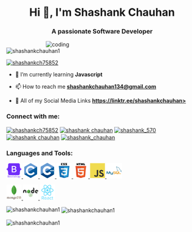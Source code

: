 <h1 align="center">Hi 👋, I'm Shashank Chauhan</h1>
<h3 align="center">A passionate Software Developer</h3>

<img align="right" alt="coding" width="400px" src="https://camo.githubusercontent.com/19db51af5f90f1b152bc0b9078f5fe97053955be5074f03f17019c70345bdcdb/68747470733a2f2f6d69726f2e6d656469756d2e636f6d2f6d61782f313336302f302a37513379765349765f7430696f4a2d5a2e676966">

<p align="left"> <img src="https://komarev.com/ghpvc/?username=shashankchauhan1&label=Profile%20views&color=0e75b6&style=flat" alt="shashankchauhan1" /> </p>

<p align="left"> <a href="https://twitter.com/shashankch75852" target="blank"><img src="https://img.shields.io/twitter/follow/shashankch75852?logo=twitter&style=for-the-badge" alt="shashankch75852" /></a> </p>

- 🌱 I’m currently learning **Javascript**

- 📫 How to reach me **shashankchauhan134@gmail.com**

- 🌴 All of my Social Media Links **https://linktr.ee/shashankchauhan>**

<h3 align="left">Connect with me:</h3>
<p align="left">
  
<a href="https://twitter.com/shashankch75852" target="blank"><img align="center" src="https://raw.githubusercontent.com/rahuldkjain/github-profile-readme-generator/master/src/images/icons/Social/twitter.svg" alt="shashankch75852" height="30" width="40" /></a>
<a href="https://linkedin.com/in/shashank chauhan" target="blank"><img align="center" src="https://raw.githubusercontent.com/rahuldkjain/github-profile-readme-generator/master/src/images/icons/Social/linked-in-alt.svg" alt="shashank chauhan" height="30" width="40" /></a>
<a href="https://instagram.com/shashank_570" target="blank"><img align="center" src="https://raw.githubusercontent.com/rahuldkjain/github-profile-readme-generator/master/src/images/icons/Social/instagram.svg" alt="shashank_570" height="30" width="40" /></a>
<a href="https://www.hackerrank.com/shashank chauhan" target="blank"><img align="center" src="https://raw.githubusercontent.com/rahuldkjain/github-profile-readme-generator/master/src/images/icons/Social/hackerrank.svg" alt="shashank chauhan" height="30" width="40" /></a>
<a href="[https://www.leetcode.com/shashank_chauhan](https://www.leetcode.com/shashank_chauhan_1)" target="blank"><img align="center" src="https://raw.githubusercontent.com/rahuldkjain/github-profile-readme-generator/master/src/images/icons/Social/leet-code.svg" alt="shashank_chauhan" height="30" width="40" /></a>

</p>

<h3 align="left">Languages and Tools:</h3>
<p align="left"> <a href="https://getbootstrap.com" target="_blank" rel="noreferrer"> <img src="https://raw.githubusercontent.com/devicons/devicon/master/icons/bootstrap/bootstrap-plain-wordmark.svg" alt="bootstrap" width="40" height="40"/> </a> <a href="https://www.cprogramming.com/" target="_blank" rel="noreferrer"> <img src="https://raw.githubusercontent.com/devicons/devicon/master/icons/c/c-original.svg" alt="c" width="40" height="40"/> </a> <a href="https://www.w3schools.com/cpp/" target="_blank" rel="noreferrer"> <img src="https://raw.githubusercontent.com/devicons/devicon/master/icons/cplusplus/cplusplus-original.svg" alt="cplusplus" width="40" height="40"/> </a> <a href="https://www.w3schools.com/css/" target="_blank" rel="noreferrer"> <img src="https://raw.githubusercontent.com/devicons/devicon/master/icons/css3/css3-original-wordmark.svg" alt="css3" width="40" height="40"/> </a> <a href="https://www.w3.org/html/" target="_blank" rel="noreferrer"> <img src="https://raw.githubusercontent.com/devicons/devicon/master/icons/html5/html5-original-wordmark.svg" alt="html5" width="40" height="40"/> </a> <a href="https://developer.mozilla.org/en-US/docs/Web/JavaScript" target="_blank" rel="noreferrer"> <img src="https://raw.githubusercontent.com/devicons/devicon/master/icons/javascript/javascript-original.svg" alt="javascript" width="40" height="40"/> </a> <a href="https://www.mysql.com/" target="_blank" rel="noreferrer"> <img src="https://raw.githubusercontent.com/devicons/devicon/master/icons/mysql/mysql-original-wordmark.svg" alt="mysql" width="40" height="40"/> </a> </p> <p align="left"> <a href="https://www.mongodb.com/" target="_blank" rel="noreferrer"> <img src="https://raw.githubusercontent.com/devicons/devicon/master/icons/mongodb/mongodb-original-wordmark.svg" alt="mongodb" width="40" height="40"/> </a> <a href="https://nodejs.org" target="_blank" rel="noreferrer"> <img src="https://raw.githubusercontent.com/devicons/devicon/master/icons/nodejs/nodejs-original-wordmark.svg" alt="nodejs" width="40" height="40"/> </a> <a href="https://reactjs.org/" target="_blank" rel="noreferrer"> <img src="https://raw.githubusercontent.com/devicons/devicon/master/icons/react/react-original-wordmark.svg" alt="react" width="40" height="40"/> </a> </p>

<p><img align="left" src="https://github-readme-stats.vercel.app/api/top-langs?username=shashankchauhan1&show_icons=true&locale=en&layout=compact" alt="shashankchauhan1" /></p>

<p>&nbsp;<img align="center" src="https://github-readme-stats.vercel.app/api?username=shashankchauhan1&show_icons=true&locale=en" alt="shashankchauhan1" /></p>

<p><img align="center" src="https://github-readme-streak-stats.herokuapp.com/?user=shashankchauhan1&" alt="shashankchauhan1" /></p>
